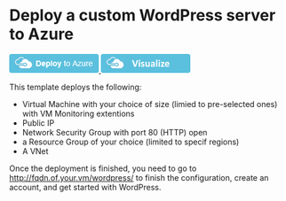 # Deploy a custom WordPress server to Azure

<a href="https://portal.azure.com/#create/Microsoft.Template/uri/https%3A%2F%2Fraw.githubusercontent.com%2Fshidwalden%2FDeployWordpress%2Fmaster%2fazuredeploy.json" target="_blank">
    <img src="https://raw.githubusercontent.com/Azure/azure-quickstart-templates/master/1-CONTRIBUTION-GUIDE/images/deploytoazure.png"/>
</a>
<a href="http://armviz.io/#/?load=https%3A%2F%2Fraw.githubusercontent.com%2Fshidwalden%2FDeployWordpress%2Fmaster%2fazuredeploy.json" target="_blank">
    <img src="https://raw.githubusercontent.com/Azure/azure-quickstart-templates/master/1-CONTRIBUTION-GUIDE/images/visualizebutton.png"/>
</a>

This template deploys the following:
- Virtual Machine with your choice of size (limied to pre-selected ones) with VM Monitoring extentions
- Public IP
- Network Security Group with port 80 (HTTP) open
- a Resource Group of your choice (limited to specif regions)
- A VNet


Once the deployment is finished, you need to go to http://fqdn.of.your.vm/wordpress/ to finish the configuration, create an account, and get started with WordPress.